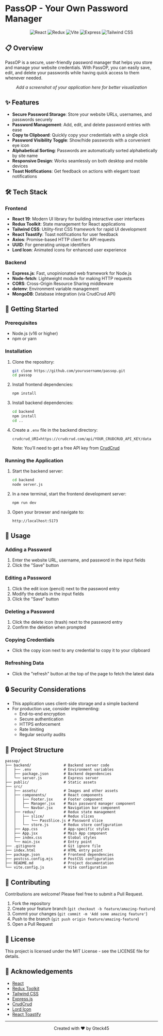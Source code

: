 # PassOP - Your Own Password Manager

<div align="center">
  <img src="https://img.shields.io/badge/React-19.1.0-61DAFB?style=for-the-badge&logo=react&logoColor=white" alt="React" />
  <img src="https://img.shields.io/badge/Redux-9.2.0-764ABC?style=for-the-badge&logo=redux&logoColor=white" alt="Redux" />
  <img src="https://img.shields.io/badge/Vite-6.3.5-646CFF?style=for-the-badge&logo=vite&logoColor=white" alt="Vite" />
  <img src="https://img.shields.io/badge/Express-4.21.2-000000?style=for-the-badge&logo=express&logoColor=white" alt="Express" />
  <img src="https://img.shields.io/badge/Tailwind_CSS-4.1.7-38B2AC?style=for-the-badge&logo=tailwind-css&logoColor=white" alt="Tailwind CSS" />
</div>

## 📋 Overview

PassOP is a secure, user-friendly password manager that helps you store and manage your website credentials. With PassOP, you can easily save, edit, and delete your passwords while having quick access to them whenever needed.

<div align="center">
  <!-- Add a screenshot of your application here -->
  <!-- <img src="src/assets/screenshot.png" alt="PassOP Screenshot" width="80%" /> -->
  <p><i>Add a screenshot of your application here for better visualization</i></p>
</div>

## ✨ Features

- **Secure Password Storage**: Store your website URLs, usernames, and passwords securely
- **Password Management**: Add, edit, and delete password entries with ease
- **Copy to Clipboard**: Quickly copy your credentials with a single click
- **Password Visibility Toggle**: Show/hide passwords with a convenient eye icon
- **Alphabetical Sorting**: Passwords are automatically sorted alphabetically by site name
- **Responsive Design**: Works seamlessly on both desktop and mobile devices
- **Toast Notifications**: Get feedback on actions with elegant toast notifications

## 🛠️ Tech Stack

### Frontend
- **React 19**: Modern UI library for building interactive user interfaces
- **Redux Toolkit**: State management for React applications
- **Tailwind CSS**: Utility-first CSS framework for rapid UI development
- **React Toastify**: Toast notifications for user feedback
- **Axios**: Promise-based HTTP client for API requests
- **UUID**: For generating unique identifiers
- **Lord Icon**: Animated icons for enhanced user experience

### Backend
- **Express.js**: Fast, unopinionated web framework for Node.js
- **Node-fetch**: Lightweight module for making HTTP requests
- **CORS**: Cross-Origin Resource Sharing middleware
- **dotenv**: Environment variable management
- **MongoDB**: Database integration (via CrudCrud API)

## 🚀 Getting Started

### Prerequisites
- Node.js (v16 or higher)
- npm or yarn

### Installation

1. Clone the repository:
   ```bash
   git clone https://github.com/yourusername/passop.git
   cd passop
   ```

2. Install frontend dependencies:
   ```bash
   npm install
   ```

3. Install backend dependencies:
   ```bash
   cd backend
   npm install
   cd ..
   ```

4. Create a `.env` file in the backend directory:
   ```
   crudcrud_URI=https://crudcrud.com/api/YOUR_CRUDCRUD_API_KEY/data
   ```
   Note: You'll need to get a free API key from [CrudCrud](https://crudcrud.com/)

### Running the Application

1. Start the backend server:
   ```bash
   cd backend
   node server.js
   ```

2. In a new terminal, start the frontend development server:
   ```bash
   npm run dev
   ```

3. Open your browser and navigate to:
   ```
   http://localhost:5173
   ```

## 📝 Usage

### Adding a Password
1. Enter the website URL, username, and password in the input fields
2. Click the "Save" button

### Editing a Password
1. Click the edit icon (pencil) next to the password entry
2. Modify the details in the input fields
3. Click the "Save" button

### Deleting a Password
1. Click the delete icon (trash) next to the password entry
2. Confirm the deletion when prompted

### Copying Credentials
- Click the copy icon next to any credential to copy it to your clipboard

### Refreshing Data
- Click the "refresh" button at the top of the page to fetch the latest data

## 🔒 Security Considerations

- This application uses client-side storage and a simple backend
- For production use, consider implementing:
  - End-to-end encryption
  - Secure authentication
  - HTTPS enforcement
  - Rate limiting
  - Regular security audits

## 🧩 Project Structure

```
passop/
├── backend/               # Backend server code
│   ├── .env               # Environment variables
│   ├── package.json       # Backend dependencies
│   └── server.js          # Express server
├── public/                # Static assets
├── src/
│   ├── assets/            # Images and other assets
│   ├── components/        # React components
│   │   ├── Footer.jsx     # Footer component
│   │   ├── Manager.jsx    # Main password manager component
│   │   └── Navbar.jsx     # Navigation bar component
│   ├── redux/             # Redux state management
│   │   ├── slice/         # Redux slices
│   │   │   └── PassSlice.js # Password slice
│   │   └── store.js       # Redux store configuration
│   ├── App.css            # App-specific styles
│   ├── App.jsx            # Main App component
│   ├── index.css          # Global styles
│   └── main.jsx           # Entry point
├── .gitignore             # Git ignore file
├── index.html             # HTML entry point
├── package.json           # Frontend dependencies
├── postcss.config.mjs     # PostCSS configuration
├── README.md              # Project documentation
└── vite.config.js         # Vite configuration
```

## 🤝 Contributing

Contributions are welcome! Please feel free to submit a Pull Request.

1. Fork the repository
2. Create your feature branch (`git checkout -b feature/amazing-feature`)
3. Commit your changes (`git commit -m 'Add some amazing feature'`)
4. Push to the branch (`git push origin feature/amazing-feature`)
5. Open a Pull Request

## 📄 License

This project is licensed under the MIT License - see the LICENSE file for details.

## 🙏 Acknowledgements

- [React](https://reactjs.org/)
- [Redux Toolkit](https://redux-toolkit.js.org/)
- [Tailwind CSS](https://tailwindcss.com/)
- [Express.js](https://expressjs.com/)
- [CrudCrud](https://crudcrud.com/)
- [Lord Icon](https://lordicon.com/)
- [React Toastify](https://fkhadra.github.io/react-toastify/introduction)

---

<div align="center">
  Created with ❤️ by Gteck45
</div>
